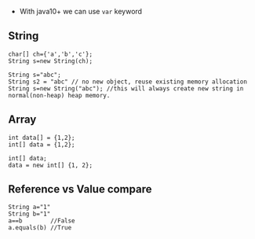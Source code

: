 * With java10+ we can use `var` keyword

## String
```
char[] ch={'a','b','c'};  
String s=new String(ch);

String s="abc";
String s2 = "abc" // no new object, reuse existing memory allocation
String s=new String("abc"); //this will always create new string in normal(non-heap) heap memory.
```

## Array
```
int data[] = {1,2};
int[] data = {1,2};

int[] data;
data = new int[] {1, 2};
```

## Reference vs Value compare
```
String a="1"
String b="1"
a==b        //False
a.equals(b) //True
```